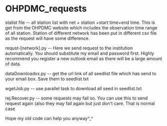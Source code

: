 # OHPDMC_requests

stalist file -- all station list with net + station +start time+end time. This is get from the OHPDMC website which includes the observation time range of all station. Station of different network has been put in different csv file as the request will  have some difference.

requst-[network].py -- Here we send request to the institution automatically. You should substitute my email and password first. Highly recommend you register a new outlook email as there will be a large amount of data.

dataDownloadxx.py -- get the url link of all seedlist file which has send to your email box. Save them to seedlist.txt

wgetJob.py -- use parallel task to download all seed  in seedlist.txt

rej.Recover.py -- some requests may fail so. You can use this to send request again (also they may fail again but just don't care. That is normal case

Hope my old code can help you anyway^_^
